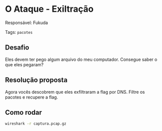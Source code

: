 # O Ataque - Exiltração

Responsável: Fukuda

Tags: `pacotes`

## Desafio

Eles devem ter pego algum arquivo do meu computador. Consegue saber o que eles pegaram?

## Resolução proposta

Agora vocês descobrem que eles exfiltraram a flag por DNS. Filtre os pacotes e recupere a flag.

## Como rodar

```bash
wireshark -r captura.pcap.gz
```
